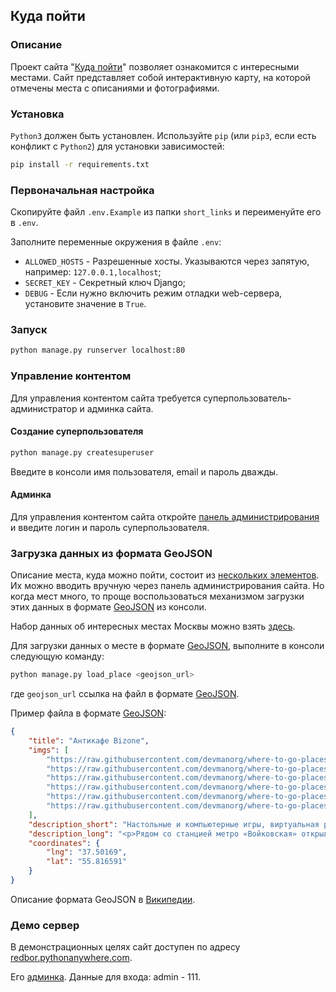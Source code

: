 ## Куда пойти

### Описание

Проект сайта "[Куда пойти](http://redbor.pythonanywhere.com/)" позволяет ознакомится с интересными местами.
Сайт представляет собой интерактивную карту, на которой отмечены места с описаниями и фотографиями.

### Установка
`Python3` должен быть установлен. Используйте `pip` (или `pip3`, если есть конфликт с `Python2`) 
для установки зависимостей:
```bash
pip install -r requirements.txt
```

### Первоначальная настройка

Скопируйте файл `.env.Example` из папки `short_links` и переименуйте его в `.env`.  

Заполните переменные окружения в файле `.env`:
- `ALLOWED_HOSTS` - Разрешенные хосты. Указываются через запятую, например: `127.0.0.1,localhost`;
- `SECRET_KEY` - Секретный ключ Django;
- `DEBUG` - Если нужно включить режим отладки web-сервера, установите значение в `True`.

### Запуск 
```bash
python manage.py runserver localhost:80
```

### Управление контентом
Для управления контентом сайта требуется суперпользователь-администратор и админка сайта.

#### Создание суперпользователя
```bash
python manage.py createsuperuser
```
Введите в консоли имя пользователя, email и пароль дважды.

#### Админка
Для управления контентом сайта откройте [панель администрирования](http://localhost/admin)
и введите логин и пароль суперпользователя.

### Загрузка данных из формата GeoJSON  

Описание места, куда можно пойти, состоит из [нескольких элементов](http://localhost/admin/places/place/1/change/).
Их можно вводить вручную через панель администрирования сайта. Но когда мест много, то проще воспользоваться
механизмом загрузки этих данных в формате [GeoJSON](https://ru.wikipedia.org/wiki/GeoJSON) из консоли.

Набор данных об интересных местах Москвы можно взять [здесь](https://github.com/devmanorg/where-to-go-places/tree/master/places).

Для загрузки данных о месте в формате [GeoJSON](https://ru.wikipedia.org/wiki/GeoJSON), 
выполните в консоли следующую команду:
```bash
python manage.py load_place <geojson_url>
```

где ```geojson_url``` ссылка на файл в формате [GeoJSON](https://ru.wikipedia.org/wiki/GeoJSON).

Пример файла в формате [GeoJSON](https://raw.githubusercontent.com/devmanorg/where-to-go-places/master/places/%D0%90%D0%BD%D1%82%D0%B8%D0%BA%D0%B0%D1%84%D0%B5%20Bizone.json):  
```json
{
    "title": "Антикафе Bizone",
    "imgs": [
        "https://raw.githubusercontent.com/devmanorg/where-to-go-places/master/media/1f09226ae0edf23d20708b4fcc498ffd.jpg",
        "https://raw.githubusercontent.com/devmanorg/where-to-go-places/master/media/6e1c15fd7723e04e73985486c441e061.jpg",
        "https://raw.githubusercontent.com/devmanorg/where-to-go-places/master/media/be067a44fb19342c562e9ffd815c4215.jpg",
        "https://raw.githubusercontent.com/devmanorg/where-to-go-places/master/media/f6148bf3acf5328347f2762a1a674620.jpg",
        "https://raw.githubusercontent.com/devmanorg/where-to-go-places/master/media/b896253e3b4f092cff47a02885450b5c.jpg",
        "https://raw.githubusercontent.com/devmanorg/where-to-go-places/master/media/605da4a5bc8fd9a748526bef3b02120f.jpg"
    ],
    "description_short": "Настольные и компьютерные игры, виртуальная реальность и насыщенная программа мероприятий — новое антикафе Bizone предлагает два уровня удовольствий для вашего уединённого отдыха или радостных встреч с родными, друзьями, коллегами.",
    "description_long": "<p>Рядом со станцией метро «Войковская» открылось антикафе Bizone, в котором создание качественного отдыха стало делом жизни для всей команды. Создатели разделили пространство на две зоны, одна из которых доступна для всех посетителей, вторая — только для совершеннолетних гостей.</p><p>В Bizone вы платите исключительно за время посещения. В стоимость уже включены напитки, сладкие угощения, библиотека комиксов, большая коллекция популярных настольных и видеоигр. Также вы можете арендовать ВИП-зал для большой компании и погрузиться в мир виртуальной реальности с помощью специальных очков от топового производителя.</p><p>В течение недели организаторы проводят разнообразные встречи для меломанов и киноманов. Также можно присоединиться к английскому разговорному клубу или посетить образовательные лекции и мастер-классы. Летом организаторы запускают марафон настольных игр. Каждый день единомышленники собираются, чтобы порубиться в «Мафию», «Имаджинариум», Codenames, «Манчкин», Ticket to ride, «БЭНГ!» или «Колонизаторов». Точное расписание игр ищите в группе антикафе <a class=\"external-link\" href=\"https://vk.com/anticafebizone\" target=\"_blank\">«ВКонтакте»</a>.</p><p>Узнать больше об антикафе Bizone и забронировать стол вы можете <a class=\"external-link\" href=\"http://vbizone.ru/\" target=\"_blank\">на сайте</a> и <a class=\"external-link\" href=\"https://www.instagram.com/anticafe.bi.zone/\" target=\"_blank\">в Instagram</a>.</p>",
    "coordinates": {
        "lng": "37.50169",
        "lat": "55.816591"
    }
}
```

Описание формата GeoJSON в [Википедии](https://ru.wikipedia.org/wiki/GeoJSON).

### Демо сервер  

В демонстрационных целях сайт доступен по адресу 
[redbor.pythonanywhere.com](http://redbor.pythonanywhere.com/).

Его [админка](http://redbor.pythonanywhere.com/admin/). Данные для входа: admin - 111.

